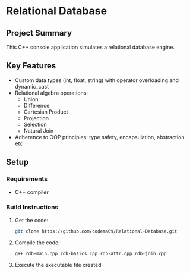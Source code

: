 # Relational Database

## Project Summary
This C++ console application simulates a relational database engine.

## Key Features
- Custom data types (int, float, string) with operator overloading and dynamic_cast
- Relational algebra operations:
  - Union
  - Difference
  - Cartesian Product
  - Projection
  - Selection
  - Natural Join
- Adherence to OOP principles: type safety, encapsulation, abstraction etc

## Setup

### Requirements
- C++ compiler

### Build Instructions
1. Get the code:
    ```bash
    git clone https://github.com/codema09/Relational-Database.git
    ```
2. Compile the code:
    ```bash
    g++ rdb-main.cpp rdb-basics.cpp rdb-attr.cpp rdb-join.cpp
    ```
3. Execute the executable file created
